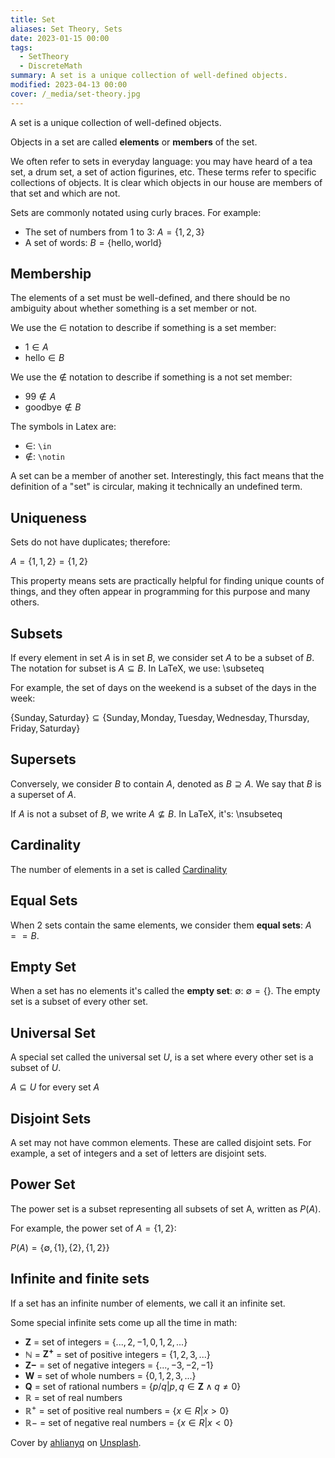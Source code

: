 ```yaml
---
title: Set
aliases: Set Theory, Sets
date: 2023-01-15 00:00
tags:
  - SetTheory
  - DiscreteMath
summary: A set is a unique collection of well-defined objects.
modified: 2023-04-13 00:00
cover: /_media/set-theory.jpg
---
```


A set is a unique collection of well-defined objects.

Objects in a set are called **elements** or **members** of the set.

We often refer to sets in everyday language: you may have heard of a tea set, a drum set, a set of action figurines, etc. These terms refer to specific collections of objects. It is clear which objects in our house are members of that set and which are not.

Sets are commonly notated using curly braces. For example:

* The set of numbers from 1 to 3: $A = \{1, 2, 3\}$
* A set of words: $B = \{\text{hello}, \text{world}\}$

## Membership

The elements of a set must be well-defined, and there should be no ambiguity about whether something is a set member or not.

We use the $\in$ notation to describe if something is a set member:

* $1 \in A$
* $\text{hello} \in B$

We use the $\notin$ notation to describe if something is a not set member:

* $99 \notin A$
* $\text{goodbye} \notin B$

The symbols in Latex are:

* $\in$: `\in`
* $\notin$: `\notin`

A set can be a member of another set. Interestingly, this fact means that the definition of a "set" is circular, making it technically an undefined term.

## Uniqueness

Sets do not have duplicates; therefore:

$A = \{1, 1, 2\} = \{1, 2\}$

This property means sets are practically helpful for finding unique counts of things, and they often appear in programming for this purpose and many others.

## Subsets

If every element in set $A$ is in set $B$, we consider set $A$ to be a subset of $B$. The notation for subset is $A \subseteq B$. In LaTeX, we use: \subseteq

For example, the set of days on the weekend is a subset of the days in the week:

$\{\text{Sunday}, \text{Saturday}\} \subseteq \{\text{Sunday}, \text{Monday}, \text{Tuesday}, \text{Wednesday}, \text{Thursday}, \text{Friday}, \text{Saturday}\}$

## Supersets

Conversely, we consider $B$ to contain $A$, denoted as $B \supseteq A$. We say that $B$ is a superset of $A$.

If $A$ is not a subset of $B$, we write $A \nsubseteq B$. In LaTeX, it's: \nsubseteq

## Cardinality

The number of elements in a set is called [Cardinality](cardinality.md)

## Equal Sets

When 2 sets contain the same elements, we consider them **equal sets**: $A == B$.

## Empty Set

When a set has no elements it's called the **empty set**: $\emptyset$: $\emptyset = \{\}$. The empty set is a subset of every other set.

## Universal Set

A special set called the universal set $U$, is a set where every other set is a subset of $U$.

$A \subseteq U$ for every set $A$

## Disjoint Sets

A set may not have common elements. These are called disjoint sets. For example, a set of integers and a set of letters are disjoint sets.

## Power Set

The power set is a subset representing all subsets of set A, written as $P(A)$.

For example, the power set of $A = \{1, 2\}$:

$P(A) = \{\emptyset, \{1\}, \{2\}, \{1, 2\}\}$

## Infinite and finite sets

If a set has an infinite number of elements, we call it an infinite set.

Some special infinite sets come up all the time in math:

* $\mathbf{Z}$ = set of integers = $\{...,2,−1,0,1,2, ...\}$
* $\mathbb{N}$ = $\mathbf{Z^{+}}$ = set of positive integers = $\{1,2,3,...\}$
* $\mathbf{Z−}$ = set of negative integers = $\{. . . , −3, −2, −1\}$
* $\mathbf{W}$ = set of whole numbers = $\{0,1,2,3,...\}$
* $\mathbf{Q}$ = set of rational numbers = $\{p/q|p, q ∈ \mathbf{Z} ∧ q \neq 0\}$
* $\mathbb{R}$ = set of real numbers
* $\mathbb{R^{+}}$ = set of positive real numbers = $\{x ∈ R|x > 0\}$
* $\mathbb{R}−$ = set of negative real numbers = $\{x ∈ R|x < 0\}$

Cover by <a href="https://unsplash.com/ko/@ahlianyq?utm_source=unsplash&utm_medium=referral&utm_content=creditCopyText">ahlianyq</a> on <a href="https://unsplash.com/photos/Cu80T4bZ0rI?utm_source=unsplash&utm_medium=referral&utm_content=creditCopyText">Unsplash</a>.